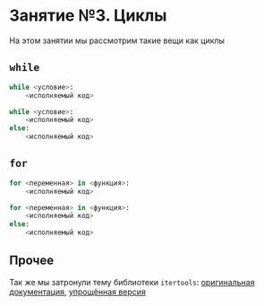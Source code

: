 # Занятие №3. Циклы

На этом занятии мы рассмотрим такие вещи как циклы

## `while`

```python
while <условие>:
    <исполняемый код>
```

```python
while <условие>:
    <исполняемый код>
else:
    <исполняемый код>
```
## `for`

```python
for <переменная> in <функция>:
    <исполняемый код>
```

```python
for <переменная> in <функция>:
    <исполняемый код>
else:
    <исполняемый код>
```

## Прочее

Так же мы затронули тему библиотеки `itertools`: [оригинальная документация](https://docs.python.org/3/library/itertools.html), [упрощённая версия](https://pythonworld.ru/moduli/modul-itertools.html)
